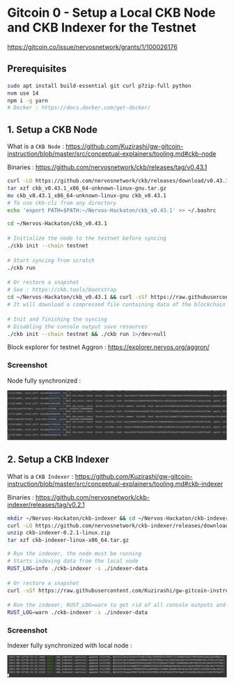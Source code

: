 # Gitcoin 0 - Setup a Local CKB Node and CKB Indexer for the Testnet

https://gitcoin.co/issue/nervosnetwork/grants/1/100026176

## Prerequisites

```bash
sudo apt install build-essential git curl p7zip-full python
nvm use 14
npm i -g yarn
# Docker : https://docs.docker.com/get-docker/
```

## 1. Setup a CKB Node

What is a `CKB Node` : https://github.com/Kuzirashi/gw-gitcoin-instruction/blob/master/src/conceptual-explainers/tooling.md#ckb-node

Binaries : https://github.com/nervosnetwork/ckb/releases/tag/v0.43.1

```bash
curl -LO https://github.com/nervosnetwork/ckb/releases/download/v0.43.1/ckb_v0.43.1_x86_64-unknown-linux-gnu.tar.gz
tar xzf ckb_v0.43.1_x86_64-unknown-linux-gnu.tar.gz
mv ckb_v0.43.1_x86_64-unknown-linux-gnu ckb_v0.43.1
# To use ckb-cli from any directory
echo 'export PATH=$PATH:~/Nervos-Hackaton/ckb_v0.43.1' >> ~/.bashrc
```

```bash
cd ~/Nervos-Hackaton/ckb_v0.43.1

# Initialize the node to the testnet before syncing
./ckb init --chain testnet

# Start syncing from scratch
./ckb run

# Or restore a snapshot
# See : https://ckb.tools/bootstrap
cd ~/Nervos-Hackaton/ckb_v0.43.1 && curl -sSf https://raw.githubusercontent.com/Kuzirashi/gw-gitcoin-instruction/master/scripts/install_ckb_node_snapshot_data.sh | sh
# It will download a compressed file containing data of the blockchain and install it in the right folders

# Init and finishing the syncing
# Disabling the console output save resources
./ckb init --chain testnet && ./ckb run 1>/dev>null
```

Block explorer for testnet Aggron : https://explorer.nervos.org/aggron/

### Screenshot

Node fully synchronized :

![CKB Node](images/ckb_node.png)

## 2. Setup a CKB Indexer

What is a `CKB Indexer` : https://github.com/Kuzirashi/gw-gitcoin-instruction/blob/master/src/conceptual-explainers/tooling.md#ckb-indexer

Binaries : https://github.com/nervosnetwork/ckb-indexer/releases/tag/v0.2.1

```bash
mkdir ~/Nervos-Hackaton/ckb-indexer && cd ~/Nervos-Hackaton/ckb-indexer
curl -LO https://github.com/nervosnetwork/ckb-indexer/releases/download/v0.2.1/ckb-indexer-0.2.1-linux.zip
unzip ckb-indexer-0.2.1-linux.zip
tar xzf ckb-indexer-linux-x86_64.tar.gz
```

```bash
# Run the indexer, the node must be running
# Starts indexing data from the local node
RUST_LOG=info ./ckb-indexer -s ./indexer-data

# Or restore a snapshot
curl -sSf https://raw.githubusercontent.com/Kuzirashi/gw-gitcoin-instruction/master/scripts/install_ckb_indexer_snapshot_data.sh | sh

# Run the indexer, RUST_LOG=warn to get rid of all console outputs and save resources
RUST_LOG=warn ./ckb-indexer -s ./indexer-data
```

### Screenshot

Indexer fully synchronized with local node :

![CKB Indexer](images/ckb_indexer.png)
